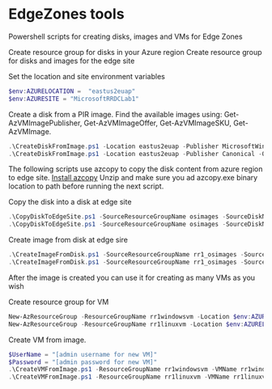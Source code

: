 # EdgeZones tools

Powershell scripts for creating disks, images and VMs for Edge Zones


Create resource group for disks in your Azure region 
Create resource group for disks and images for the edge site


Set the location and site environment variables<br>
```powershell
$env:AZURELOCATION =  "eastus2euap"
$env:AZURESITE = "MicrosoftRRDCLab1"
```

Create a disk from a PIR image. Find the available images using: Get-AzVMImagePublisher, Get-AzVMImageOffer, Get-AzVMImageSKU, Get-AzVMImage.  
```powershell
.\CreateDiskFromImage.ps1 -Location eastus2euap -Publisher MicrosoftWindowsServer -Offer WindowsServer -Sku 2019-Datacenter -Version 2019.0.20181107 -ResourceGroupName osimages -DiskName windowsserver_2019_datacenter
.\CreateDiskFromImage.ps1 -Location eastus2euap -Publisher Canonical -Offer UbuntuServer -Sku 18.04-LTS -Version 18.04.202011120 -ResourceGroupName osimages -DiskName ubuntuserver_1804_LTS
```
The following scripts use azcopy to copy the disk content from azure region to edge site. 
[Install azcopy](https://azcopyvnext.azureedge.net/release20201106/azcopy_windows_amd64_10.7.0.zip)
Unzip and make sure you ad azcopy.exe binary location to path before running the next script. 

Copy the disk into a disk at edge site 
```powershell
.\CopyDiskToEdgeSite.ps1 -SourceResourceGroupName osimages -SourceDiskName windowsserver_2019_datacenter -ResourceGroupName rr1_osimages -DiskName windowsserver_2019_datacenter
.\CopyDiskToEdgeSite.ps1 -SourceResourceGroupName osimages -SourceDiskName ubuntuserver_1804_LTS -ResourceGroupName rr1_osimages -DiskName ubuntuserver_1804_LTS
```

Create image from disk at edge sire
```powershell
.\CreateImageFromDisk.ps1 -SourceResourceGroupName rr1_osimages -SourceDiskName windowsserver_2019_datacenter -ResourceGroupName rr1_osimages -ImageName windowsserver_2019_datacenter -OsType Windows
.\CreateImageFromDisk.ps1 -SourceResourceGroupName rr1_osimages -SourceDiskName ubuntuserver_1804_LTS -ResourceGroupName rr1_osimages -ImageName ubuntuserver_1804_LTS -OsType Linux
```

After the image is created you can use it for creating as many VMs as you wish

Create resource group for VM 
```powershell
New-AzResourceGroup -ResourceGroupName rr1windowsvm -Location $env:AZURELOCATION
New-AzResourceGroup -ResourceGroupName rr1linuxvm -Location $env:AZURELOCATION
```

Create VM from image.   
```powershell
$UserName = "[admin username for new VM]"
$Password = "[admin password for new VM]"
.\CreateVMFromImage.ps1 -ResourceGroupName rr1windowsvm -VMName rr1windowsvm -ImageResourceGroupName rr1_osimages -ImageName windowsserver_2019_datacenter -UserName $UserName -Password $Password
.\CreateVMFromImage.ps1 -ResourceGroupName rr1linuxvm -VMName rr1linuxvm -ImageResourceGroupName rr1_osimages -ImageName ubuntuserver_1804_LTS -UserName $UserName -Password $Password
```
